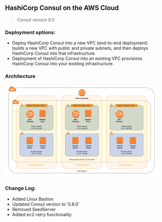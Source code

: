 ## HashiCorp Consul on the AWS Cloud
> Consul version 8.0
### Deployment options:
* Deploy HashiCorp Consul into a new VPC (end-to-end deployment) builds a new VPC with public and private subnets, and then deploys HashiCorp Consul into that infrastructure.
* Deployment of HashiCorp Consul into an existing VPC provisions HashiCorp Consul into your existing infrastructure. 

### Architecture
![quickstart-hashicorp-consul](/images/consul.png)
### Change Log: 
* Added Linux Bastion
* Updated Consul version to '0.8.0'
* Removed SeedServer
* Added ec2-retry functionality




